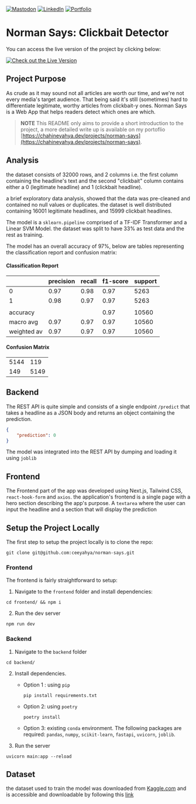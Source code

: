 [![Mastodon](https://img.shields.io/badge/Mastodon-5c4bdf?style=for-the-badge&logo=Mastodon&logoColor=ffffff&link=https://fosstodon.org/@hya)](https://fosstodon.org/@hya)
[![LinkedIn](https://img.shields.io/badge/LinkedIn-0A66C2?style=for-the-badge&logo=LinkedIn&logoColor=ffffff&link=https://www.linkedin.com/in/yahya-chahine/)](https://www.linkedin.com/in/yahya-chahine/)
[![Portfolio](https://img.shields.io/badge/Portfolio-6366f1?style=for-the-badge&logo=Internet-Explorer&logoColor=ffffff&link=https://www.chahineyahya.dev)](https://www.chahineyahya.dev)

# Norman Says: Clickbait Detector

You can access the live version of the project by clicking below:

[![Check out the Live Version](https://img.shields.io/badge/Check%20out%20the%20Live%20Version-6366f1?style=for-the-badge&logoColor=ffffff&link=https://ADD-PROJECT-LINK-HERE)](https://ADD-PROJECT-LINK-HERE)

## Project Purpose

As crude as it may sound not all articles are worth our time, and we're not every media's target audience. That being said it's still (sometimes) hard to differentiate legitimate, worthy articles from clickbait-y ones. Norman Says is a Web App that helps readers detect which ones are which.

> **NOTE**
> This README only aims to provide a short introduction to the project, a more detailed write up is available on my portoflio
> [https://chahineyahya.dev/projects/norman-says](https://chahineyahya.dev/projects/norman-says).

## Analysis

the dataset consists of 32000 rows, and 2 columns i.e. the first column containing the headline's text and the second "clickbait" column contains either a 0 (legitimate headline) and 1 (clickbait headline).

a brief exploratory data analysis, showed that the data was pre-cleaned and contained no null values or duplicates. the dataset is well distributed containing 16001 legitimate headlines, and 15999 clickbait headlines.

The model is a `sklearn.pipeline` comprised of a TF-IDF Transformer and a Linear SVM Model. the dataset was split to have 33% as test data and the rest as training.

The model has an overall accuracy of 97%, below are tables representing the classification report and confusion matrix:

#### Classification Report

|             | precision | recall | f1-score | support |
| ----------- | --------- | ------ | -------- | ------- |
| 0           | 0.97      | 0.98   | 0.97     | 5263    |
| 1           | 0.98      | 0.97   | 0.97     | 5263    |
|             |           |        |          |         |
| accuracy    |           |        | 0.97     | 10560   |
| macro avg   | 0.97      | 0.97   | 0.97     | 10560   |
| weighted av | 0.97      | 0.97   | 0.97     | 10560   |

#### Confusion Matrix

|      |      |
| ---- | ---- |
| 5144 | 119  |
| 149  | 5149 |

## Backend

The REST API is quite simple and consists of a single endpoint `/predict` that takes a headline as a JSON body and returns an object containing the prediction.

```json
{
	"prediction": 0
}
```

The model was integrated into the REST API by dumping and loading it using `joblib`

## Frontend

The Frontend part of the app was developed using Next.js, Tailwind CSS, `react-hook-form` and `axios`. the application's frontend is a single page with a hero section describing the app's purpose. A `textarea` where the user can input the headline and a section that will display the prediction

## Setup the Project Locally

The first step to setup the project locally is to clone the repo:

```console
git clone git@github.com:ceeyahya/norman-says.git
```

### Frontend

The frontend is fairly straightforward to setup:

1. Navigate to the `frontend` folder and install dependencies:

```console
cd frontend/ && npm i
```

2. Run the dev server

```console
npm run dev
```

### Backend

1. Navigate to the `backend` folder

```console
cd backend/
```

2.  Install dependencies.

    - Option 1 : using `pip`

          pip install requirements.txt

    - Option 2: using `poetry`

          poetry install

    - Option 3: existing `conda` environment. The following packages are required: `pandas`, `numpy`, `scikit-learn`, `fastapi`, `uvicorn`, `joblib`.

3.  Run the server

```console
uvicorn main:app --reload
```

## Dataset

the dataset used to train the model was downloaded from [Kaggle.com](https://kaggle.com) and is accessible and downloadable by following this [link](https://www.kaggle.com/datasets/amananandrai/clickbait-dataset)
